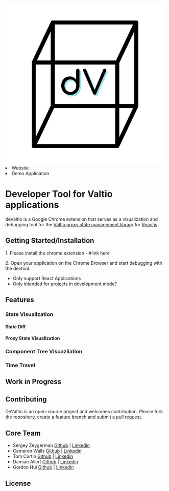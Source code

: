 <img src="./assets/deValtioLogo.png">

<li>Website</li>
<li>Demo Application</li>

<h1>Developer Tool for Valtio applications</h1>
deValtio is a Google Chrome extension that serves as a visualization and debugging tool for the <a href="https://github.com/pmndrs/valtio">Valtio proxy state management library</a> for <a href="https://reactjs.org/">Reactjs</a>.

<h2>Getting Started/Installation</h2>
<p>1. Please install the chrome extension - #link here</p>
<p>2. Open your application on the Chrome Browser and start debugging with the devtool. 
    <ul>
        <li>Only support React Applications</li>
        <li>Only intended for projects in development mode?</li>
    </ul>
</p>

<h2>Features</h2>
<h3>State Visualization</h3>
  <h4>State Diff</h4>
  <h4>Proxy State Visualization</h4>

<h3>Component Tree Visuazliation</h3>

<h3>Time Travel</h3>

<h2>Work in Progress</h2>

<h2>Contributing</h2>
DeValtio is an open-source project and welcomes contribution. Please fork the repository, create a feature branch and submit a pull request. 

<h2>Core Team</h2>
<ul>
  <li>Sergey Zeygerman <a href=#github>Github</a> | <a href=#linkedin>Linkedin</a></li>
  <li>Cameron Walls <a href=#github>Github</a> | <a href=#linkedin>Linkedin</a></li>
  <li>Tom Curtin <a href=#github>Github</a> | <a href=#linkedin>Linkedin</a></li>
  <li>Damian Allert <a href=#github>Github</a> | <a href=#linkedin>Linkedin</a></li>
  <li>Gordon Hui <a href=#github>Github</a> | <a href=#linkedin>Linkedin</a></li>
 </ul>
 
 <h2>License</h2>
